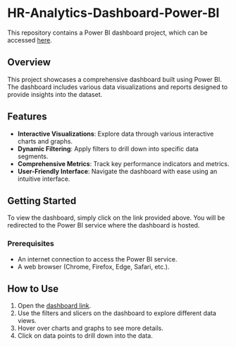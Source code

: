 # HR-Analytics-Dashboard-Power-BI

This repository contains a Power BI dashboard project, which can be accessed [here](https://app.powerbi.com/view?r=eyJrIjoiZTBiOTNhOWYtOWEyNi00OGQ4LThhNjgtNGQ3YWI5ZDdlNGE0IiwidCI6IjlkZGFhY2ExLTM4OWYtNGNiMS1hMTEzLTA4MWJlNmNjMjVmYyIsImMiOjZ9).

## Overview

This project showcases a comprehensive dashboard built using Power BI. The dashboard includes various data visualizations and reports designed to provide insights into the dataset.

## Features

- **Interactive Visualizations**: Explore data through various interactive charts and graphs.
- **Dynamic Filtering**: Apply filters to drill down into specific data segments.
- **Comprehensive Metrics**: Track key performance indicators and metrics.
- **User-Friendly Interface**: Navigate the dashboard with ease using an intuitive interface.

## Getting Started

To view the dashboard, simply click on the link provided above. You will be redirected to the Power BI service where the dashboard is hosted.

### Prerequisites

- An internet connection to access the Power BI service.
- A web browser (Chrome, Firefox, Edge, Safari, etc.).

## How to Use

1. Open the [dashboard link](https://app.powerbi.com/view?r=eyJrIjoiZTBiOTNhOWYtOWEyNi00OGQ4LThhNjgtNGQ3YWI5ZDdlNGE0IiwidCI6IjlkZGFhY2ExLTM4OWYtNGNiMS1hMTEzLTA4MWJlNmNjMjVmYyIsImMiOjZ9).
2. Use the filters and slicers on the dashboard to explore different data views.
3. Hover over charts and graphs to see more details.
4. Click on data points to drill down into the data.
